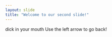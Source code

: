 ```yaml
---
layout: slide
title: "Welcome to our second slide!"
---
```

dick in your mouth
Use the left arrow to go back!
